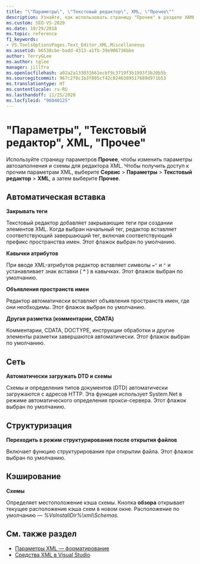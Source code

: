 ```yaml
---
title: "\"Параметры\", \"Текстовый редактор\", XML, \"Прочее\""
description: Узнайте, как использовать страницу "Прочее" в разделе XAML для изменения параметров автозаполнения и схемы для редактора XML.
ms.custom: SEO-VS-2020
ms.date: 10/29/2018
ms.topic: reference
f1_keywords:
- VS.ToolsOptionsPages.Text_Editor.XML.Miscellaneous
ms.assetid: b6538cbe-badd-4313-a1fb-39e906736bbe
author: TerryGLee
ms.author: tglee
manager: jillfra
ms.openlocfilehash: a02a2a133031661ecbf9c3719f3b1993f3b20b5b
ms.sourcegitcommit: 967c2f8c1b3f805cf42c0246389517689d971b53
ms.translationtype: HT
ms.contentlocale: ru-RU
ms.lasthandoff: 11/25/2020
ms.locfileid: "96040125"
---
```

# <a name="options-text-editor-xml-miscellaneous"></a>"Параметры", "Текстовый редактор", XML, "Прочее"

Используйте страницу параметров **Прочее**, чтобы изменить параметры автозаполнения и схемы для редактора XML. Чтобы получить доступ к прочим параметрам XML, выберите **Сервис** > **Параметры** > **Текстовый редактор** > **XML**, а затем выберите **Прочее**.

## <a name="auto-insert"></a>Автоматическая вставка

**Закрывать теги**

Текстовый редактор добавляет закрывающие теги при создании элементов XML. Когда выбран начальный тег, редактор вставляет соответствующий завершающий тег, включая соответствующий префикс пространства имен. Этот флажок выбран по умолчанию.

**Кавычки атрибутов**

При вводе XML-атрибутов редактор вставляет символы `="` и `"` и устанавливает знак вставки ( **^** ) в кавычках. Этот флажок выбран по умолчанию.

**Объявления пространств имен**

Редактор автоматически вставляет объявления пространств имен, где они необходимы. Этот флажок выбран по умолчанию.

**Другая разметка (комментарии, CDATA)**

Комментарии, CDATA, DOCTYPE, инструкции обработки и другие элементы разметки завершаются автоматически. Этот флажок выбран по умолчанию.

## <a name="network"></a>Сеть

**Автоматически загружать DTD и схемы**

Схемы и определения типов документов (DTD) автоматически загружаются с адресов HTTP. Эта функция использует System.Net в режиме автоматического определения прокси-сервера. Этот флажок выбран по умолчанию.

## <a name="outlining"></a>Структуризация

**Переходить в режим структурирования после открытия файлов**

Включает функцию структурирования при открытии файла. Этот флажок выбран по умолчанию.

## <a name="caching"></a>Кэширование

**Схемы**

Определяет местоположение кэша схемы. Кнопка **обзора** открывает текущее расположение кэша схем в новом окне. Расположение по умолчанию — *%VsInstallDir%\xml\Schemas*.

## <a name="see-also"></a>См. также раздел

- [Параметры XML — форматирование](options-text-editor-xml-formatting.md)
- [Средства XML в Visual Studio](../../xml-tools/xml-tools-in-visual-studio.md)
